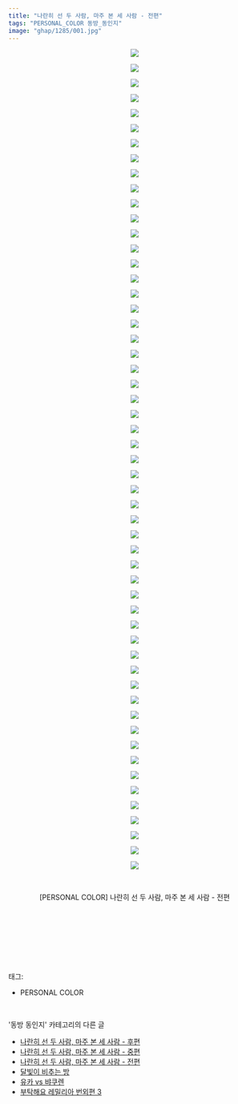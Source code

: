 ```yaml
---
title: "나란히 선 두 사람, 마주 본 세 사람 - 전편"
tags: "PERSONAL_COLOR 동방_동인지"
image: "ghap/1285/001.jpg"
---
```

<div class="article">
<p style="text-align: center; clear: none; float: none;"><img src="{{ site.nasurl }}/ghap/1285/001.jpg"/></p>
<p style="text-align: center; clear: none; float: none;"><img src="{{ site.nasurl }}/ghap/1285/002.jpg"/></p>
<p style="text-align: center; clear: none; float: none;"><img src="{{ site.nasurl }}/ghap/1285/003.jpg"/></p>
<p style="text-align: center; clear: none; float: none;"><img src="{{ site.nasurl }}/ghap/1285/004.jpg"/></p>
<p style="text-align: center; clear: none; float: none;"><img src="{{ site.nasurl }}/ghap/1285/005.jpg"/></p>
<p style="text-align: center; clear: none; float: none;"><img src="{{ site.nasurl }}/ghap/1285/006.jpg"/></p>
<p style="text-align: center; clear: none; float: none;"><img src="{{ site.nasurl }}/ghap/1285/007.jpg"/></p>
<p style="text-align: center; clear: none; float: none;"><img src="{{ site.nasurl }}/ghap/1285/008.jpg"/></p>
<p style="text-align: center; clear: none; float: none;"><img src="{{ site.nasurl }}/ghap/1285/009.jpg"/></p>
<p style="text-align: center; clear: none; float: none;"><img src="{{ site.nasurl }}/ghap/1285/010.jpg"/></p>
<p style="text-align: center; clear: none; float: none;"><img src="{{ site.nasurl }}/ghap/1285/011.jpg"/></p>
<p style="text-align: center; clear: none; float: none;"><img src="{{ site.nasurl }}/ghap/1285/012.jpg"/></p>
<p style="text-align: center; clear: none; float: none;"><img src="{{ site.nasurl }}/ghap/1285/013.jpg"/></p>
<p style="text-align: center; clear: none; float: none;"><img src="{{ site.nasurl }}/ghap/1285/014.jpg"/></p>
<p style="text-align: center; clear: none; float: none;"><img src="{{ site.nasurl }}/ghap/1285/015.jpg"/></p>
<p style="text-align: center; clear: none; float: none;"><img src="{{ site.nasurl }}/ghap/1285/016.jpg"/></p>
<p style="text-align: center; clear: none; float: none;"><img src="{{ site.nasurl }}/ghap/1285/017.jpg"/></p>
<p style="text-align: center; clear: none; float: none;"><img src="{{ site.nasurl }}/ghap/1285/018.jpg"/></p>
<p style="text-align: center; clear: none; float: none;"><img src="{{ site.nasurl }}/ghap/1285/019.jpg"/></p>
<p style="text-align: center; clear: none; float: none;"><img src="{{ site.nasurl }}/ghap/1285/020.jpg"/></p>
<p style="text-align: center; clear: none; float: none;"><img src="{{ site.nasurl }}/ghap/1285/021.jpg"/></p>
<p style="text-align: center; clear: none; float: none;"><img src="{{ site.nasurl }}/ghap/1285/022.jpg"/></p>
<p style="text-align: center; clear: none; float: none;"><img src="{{ site.nasurl }}/ghap/1285/023.jpg"/></p>
<p style="text-align: center; clear: none; float: none;"><img src="{{ site.nasurl }}/ghap/1285/024.jpg"/></p>
<p style="text-align: center; clear: none; float: none;"><img src="{{ site.nasurl }}/ghap/1285/025.jpg"/></p>
<p style="text-align: center; clear: none; float: none;"><img src="{{ site.nasurl }}/ghap/1285/026.jpg"/></p>
<p style="text-align: center; clear: none; float: none;"><img src="{{ site.nasurl }}/ghap/1285/027.jpg"/></p>
<p style="text-align: center; clear: none; float: none;"><img src="{{ site.nasurl }}/ghap/1285/028.jpg"/></p>
<p style="text-align: center; clear: none; float: none;"><img src="{{ site.nasurl }}/ghap/1285/029.jpg"/></p>
<p style="text-align: center; clear: none; float: none;"><img src="{{ site.nasurl }}/ghap/1285/030.jpg"/></p>
<p style="text-align: center; clear: none; float: none;"><img src="{{ site.nasurl }}/ghap/1285/031.jpg"/></p>
<p style="text-align: center; clear: none; float: none;"><img src="{{ site.nasurl }}/ghap/1285/032.jpg"/></p>
<p style="text-align: center; clear: none; float: none;"><img src="{{ site.nasurl }}/ghap/1285/033.jpg"/></p>
<p style="text-align: center; clear: none; float: none;"><img src="{{ site.nasurl }}/ghap/1285/034.jpg"/></p>
<p style="text-align: center; clear: none; float: none;"><img src="{{ site.nasurl }}/ghap/1285/035.jpg"/></p>
<p style="text-align: center; clear: none; float: none;"><img src="{{ site.nasurl }}/ghap/1285/036.jpg"/></p>
<p style="text-align: center; clear: none; float: none;"><img src="{{ site.nasurl }}/ghap/1285/037.jpg"/></p>
<p style="text-align: center; clear: none; float: none;"><img src="{{ site.nasurl }}/ghap/1285/038.jpg"/></p>
<p style="text-align: center; clear: none; float: none;"><img src="{{ site.nasurl }}/ghap/1285/039.jpg"/></p>
<p style="text-align: center; clear: none; float: none;"><img src="{{ site.nasurl }}/ghap/1285/040.jpg"/></p>
<p style="text-align: center; clear: none; float: none;"><img src="{{ site.nasurl }}/ghap/1285/041.jpg"/></p>
<p style="text-align: center; clear: none; float: none;"><img src="{{ site.nasurl }}/ghap/1285/042.jpg"/></p>
<p style="text-align: center; clear: none; float: none;"><img src="{{ site.nasurl }}/ghap/1285/043.jpg"/></p>
<p style="text-align: center; clear: none; float: none;"><img src="{{ site.nasurl }}/ghap/1285/044.jpg"/></p>
<p style="text-align: center; clear: none; float: none;"><img src="{{ site.nasurl }}/ghap/1285/045.jpg"/></p>
<p style="text-align: center; clear: none; float: none;"><img src="{{ site.nasurl }}/ghap/1285/046.jpg"/></p>
<p style="text-align: center; clear: none; float: none;"><img src="{{ site.nasurl }}/ghap/1285/047.jpg"/></p>
<p style="text-align: center; clear: none; float: none;"><img src="{{ site.nasurl }}/ghap/1285/048.jpg"/></p>
<p style="text-align: center; clear: none; float: none;"><img src="{{ site.nasurl }}/ghap/1285/049.jpg"/></p>
<p style="text-align: center; clear: none; float: none;"><img src="{{ site.nasurl }}/ghap/1285/050.jpg"/></p>
<p style="text-align: center; clear: none; float: none;"><img src="{{ site.nasurl }}/ghap/1285/051.jpg"/></p>
<p style="text-align: center; clear: none; float: none;"><img src="{{ site.nasurl }}/ghap/1285/052.jpg"/></p>
<p style="text-align: center; clear: none; float: none;"><img src="{{ site.nasurl }}/ghap/1285/053.jpg"/></p>
<p style="text-align: center; clear: none; float: none;"><img src="{{ site.nasurl }}/ghap/1285/054.jpg"/></p>
<p style="text-align: center; clear: none; float: none;"><img src="{{ site.nasurl }}/ghap/1285/055.jpg"/></p>
<p style="text-align: center; clear: none; float: none;"><br/></p>
<p style="text-align: center; clear: none; float: none;">[PERSONAL COLOR] 나란히 선 두 사람, 마주 본 세 사람 - 전편</p>
<p style="text-align: center; clear: none; float: none;"><br/></p>
<p style="text-align: center; clear: none; float: none;"><br/></p>
<p><br/></p>
</div><br/>
<div class="tagTrail">
<p>태그: </p>
<ul>
<li>PERSONAL COLOR</li>
</ul>
</div><br/>
<div class="another">
<p>'동방 동인지' 카테고리의 다른 글</p>
<ul>
<li><a href="/2016-08-01-ghap_1287">나란히 선 두 사람, 마주 본 세 사람 - 후편</a></li>
<li><a href="/2016-08-01-ghap_1286">나란히 선 두 사람, 마주 본 세 사람 - 중편</a></li>
<li><a href="/2016-08-01-ghap_1285">나란히 선 두 사람, 마주 본 세 사람 - 전편</a></li>
<li><a href="/2016-08-01-ghap_1284">달빛이 비추는 방</a></li>
<li><a href="/2016-08-01-ghap_1283">유카 vs 뱌쿠렌</a></li>
<li><a href="/2016-08-01-ghap_1282">부탁해요 레밀리아 번외편 3</a></li>
</ul>
</div><br/>
<div class="cb_module cb_fluid">
<div class="cb_wrt cb_profile">
</div><!-- commentList close -->
</div><br/>
